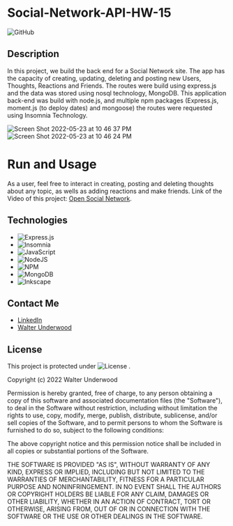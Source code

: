 # Social-Network-API-HW-15

![GitHub](https://img.shields.io/badge/Social-Network-C71D23?style=for-the-badge&logo=github&logoColor=white)



## Description

In this project, we build the back end for a Social Network site. The app has the capacity of creating, updating, deleting and posting new Users, Thoughts, Reactions and Friends. The routes were build using express.js and the data was stored using nosql technology, MongoDB. This application back-end was build with node.js, and multiple npm packages (Express.js, moment.js (to deploy dates) and mongoose) the routes were requested using Insomnia Technology.

![Screen Shot 2022-05-23 at 10 46 37 PM](https://user-images.githubusercontent.com/99919050/169957892-269b1e94-7a14-4cdd-95cf-10225f637f64.png)
![Screen Shot 2022-05-23 at 10 46 24 PM](https://user-images.githubusercontent.com/99919050/169957882-28890a0b-ae31-41a7-bf12-c827a5f69a5b.png)


# Run and Usage
As a user, feel free to interact in creating, posting and deleting thoughts about any topic, as wells as adding reactions and make friends.
Link of the Video of this project: [Open Social Network](https://user-images.githubusercontent.com/99919050/169956982-3897be7c-a24a-4886-bdd2-ba53c1846356.mp4).

## Technologies

- ![Express.js](https://img.shields.io/badge/express.js-%23404d59.svg?style=for-the-badge&logo=express&logoColor=%2361DAFB)
- ![Insomnia](https://img.shields.io/badge/Insomnia-black?style=for-the-badge&logo=insomnia&logoColor=5849BE)
- ![JavaScript](https://img.shields.io/badge/javascript-%23323330.svg?style=for-the-badge&logo=javascript&logoColor=%23F7DF1E)
- ![NodeJS](https://img.shields.io/badge/node.js-6DA55F?style=for-the-badge&logo=node.js&logoColor=white)
- ![NPM](https://img.shields.io/badge/NPM-%23000000.svg?style=for-the-badge&logo=npm&logoColor=white)
- ![MongoDB](https://img.shields.io/badge/MongoDB-%234ea94b.svg?style=for-the-badge&logo=mongodb&logoColor=white)
- ![Inkscape](https://img.shields.io/badge/Moment.JS-e0e0e0?style=for-the-badge&logo=inkscape&logoColor=080A13)

## Contact Me 
- [LinkedIn](https://www.linkedin.com/in/walter-a-underwood-291524234/) 
- [Walter Underwood](mailto:walonsounderwood@gmail.com?subject=[GitHub]%20Source%20Han%20Sans)


## License
 This project is protected under ![License](https://img.shields.io/badge/license-MIT-black?style=for-the-badge&logo=github&logoColor=white) . 

Copyright (c) 2022 Walter Underwood

Permission is hereby granted, free of charge, to any person obtaining a copy of this software and associated documentation files (the "Software"), to deal in the Software without restriction, including without limitation the rights to use, copy, modify, merge, publish, distribute, sublicense, and/or sell copies of the Software, and to permit persons to whom the Software is furnished to do so, subject to the following conditions:

The above copyright notice and this permission notice shall be included in all copies or substantial portions of the Software.

THE SOFTWARE IS PROVIDED "AS IS", WITHOUT WARRANTY OF ANY KIND, EXPRESS OR IMPLIED, INCLUDING BUT NOT LIMITED TO THE WARRANTIES OF MERCHANTABILITY, FITNESS FOR A PARTICULAR PURPOSE AND NONINFRINGEMENT. IN NO EVENT SHALL THE AUTHORS OR COPYRIGHT HOLDERS BE LIABLE FOR ANY CLAIM, DAMAGES OR OTHER LIABILITY, WHETHER IN AN ACTION OF CONTRACT, TORT OR OTHERWISE, ARISING FROM, OUT OF OR IN CONNECTION WITH THE SOFTWARE OR THE USE OR OTHER DEALINGS IN THE SOFTWARE.